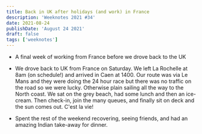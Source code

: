 ```yaml
---
title: Back in UK after holidays (and work) in France
description: 'Weeknotes 2021 #34'
date: 2021-08-24
publishDate: 'August 24 2021'
draft: false
tags: ['weeknotes']
---
```


-   A final week of working from France before we drove back to the UK

-   We drove back to UK from France on Saturday. We left La Rochelle at 8am (on schedule!) and arrived in Caen at 1400. Our route was via Le Mans and they were doing the 24 hour race but there was no traffic on the road so we were lucky. Otherwise plain sailing all the way to the North coast. We sat on the grey beach, had some lunch and then an ice-cream. Then check-in, join the many queues, and finally sit on deck and the sun comes out. C'est la vie!

-   Spent the rest of the weekend recovering, seeing friends, and had an amazing Indian take-away for dinner.
